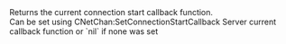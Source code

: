<function name="GetConnectionStartCallback" parent="CNetChan" type="classfunc">
	<description>
		Returns the current connection start callback function.<br>
		Can be set using <page>CNetChan:SetConnectionStartCallback</page>
		<added version="0.7"></added>
	</description>
	<realm>Server</realm>
	<rets>
		<ret name="callback" type="function">current callback function or `nil` if none was set</ret>
	</rets>
</function>